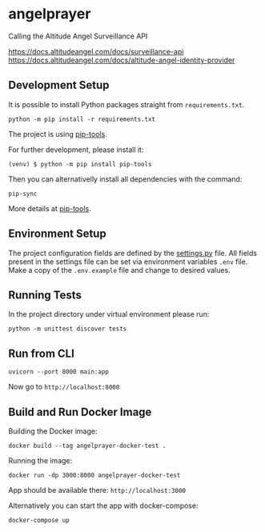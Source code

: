 # angelprayer
Calling the Altitude Angel Surveillance API

https://docs.altitudeangel.com/docs/surveillance-api
https://docs.altitudeangel.com/docs/altitude-angel-identity-provider


## Development Setup

It is possible to install Python packages straight from `requirements.txt`.

`python -m pip install -r requirements.txt`

The project is using [pip-tools](https://github.com/jazzband/pip-tools).

For further development, please install it:

`(venv) $ python -m pip install pip-tools`

Then you can alternativelly install all dependencies with the command:

`pip-sync`

More details at [pip-tools](https://github.com/jazzband/pip-tools).

## Environment Setup

The project configuration fields are defined by the [settings.py](.settings.py) file. 
All fields present in the settings file can be set via environment variables `.env` file.
Make a copy of the `.env.example` file and change to desired values.

## Running Tests

In the project directory under virtual environment please run:

`python -m unittest discover tests`

## Run from CLI

`uvicorn --port 8000 main:app`

Now go to `http://localhost:8000`

## Build and Run Docker Image

Building the Docker image:

`docker build --tag angelprayer-docker-test .`

Running the image:

`docker run -dp 3000:8000 angelprayer-docker-test`

App should be available there: `http://localhost:3000`

Alternatively you can start the app with docker-compose:

`docker-compose up`


